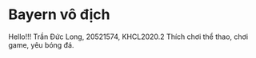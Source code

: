 # Bayern vô địch
Hello!!!
Trần Đức Long, 20521574, KHCL2020.2
Thích chơi thể thao, chơi game, yêu bóng đá.
